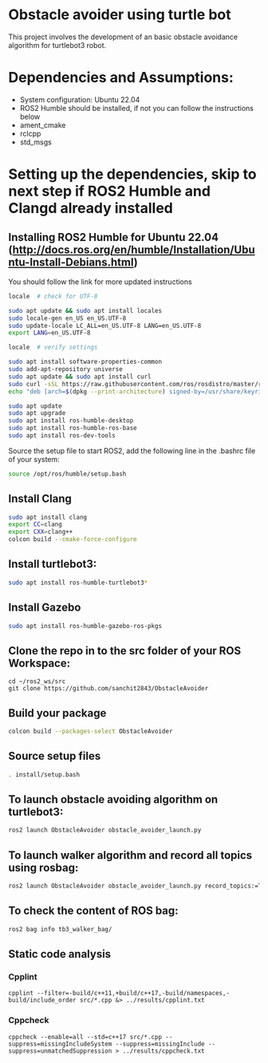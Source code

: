 # Obstacle avoider using turtle bot
This project involves the development of an basic obstacle avoidance algorithm for turtlebot3 robot. 

# Dependencies and Assumptions:

* System configuration: Ubuntu 22.04
* ROS2 Humble should be installed, if not you can follow the instructions below
* ament_cmake
* rclcpp
* std_msgs
  
# Setting up the dependencies, skip to next step if ROS2 Humble and Clangd already installed 
## Installing ROS2 Humble for Ubuntu 22.04 (http://docs.ros.org/en/humble/Installation/Ubuntu-Install-Debians.html) 
You should follow the link for more updated instructions

```bash
locale  # check for UTF-8

sudo apt update && sudo apt install locales
sudo locale-gen en_US en_US.UTF-8
sudo update-locale LC_ALL=en_US.UTF-8 LANG=en_US.UTF-8
export LANG=en_US.UTF-8

locale  # verify settings
```

```bash
sudo apt install software-properties-common
sudo add-apt-repository universe
sudo apt update && sudo apt install curl
sudo curl -sSL https://raw.githubusercontent.com/ros/rosdistro/master/ros.key -o /usr/share/keyrings/ros-archive-keyring.gpg
echo "deb [arch=$(dpkg --print-architecture) signed-by=/usr/share/keyrings/ros-archive-keyring.gpg] http://packages.ros.org/ros2/ubuntu $(. /etc/os-release && echo $UBUNTU_CODENAME) main" | sudo tee /etc/apt/sources.list.d/ros2.list > /dev/null
```

```bash
sudo apt update
sudo apt upgrade
sudo apt install ros-humble-desktop
sudo apt install ros-humble-ros-base
sudo apt install ros-dev-tools
```

Source the setup file to start ROS2, add the following line in the .bashrc file of your system:
```bash
source /opt/ros/humble/setup.bash
```

## Install Clang

```bash
sudo apt install clang
export CC=clang
export CXX=clang++
colcon build --cmake-force-configure
```
## Install turtlebot3:

```bash
sudo apt install ros-humble-turtlebot3*
```

## Install Gazebo

```bash
sudo apt install ros-humble-gazebo-ros-pkgs
```

## Clone the repo in to the src folder of your ROS Workspace:
```
cd ~/ros2_ws/src
git clone https://github.com/sanchit2843/ObstacleAvoider
```

## Build your package
```bash
colcon build --packages-select ObstacleAvoider
```
## Source setup files
```bash
. install/setup.bash
```
## To launch obstacle avoiding algorithm on turtlebot3:
```bash
ros2 launch ObstacleAvoider obstacle_avoider_launch.py
```

## To launch walker algorithm and record all topics using rosbag:

```bash
ros2 launch ObstacleAvoider obstacle_avoider_launch.py record_topics:=True
```
## To check the content of ROS bag:

```bash
ros2 bag info tb3_walker_bag/
```

## Static code analysis
### Cpplint
```
cpplint --filter=-build/c++11,+build/c++17,-build/namespaces,-build/include_order src/*.cpp &> ../results/cpplint.txt
```
### Cppcheck
```
cppcheck --enable=all --std=c++17 src/*.cpp --suppress=missingIncludeSystem --suppress=missingInclude --suppress=unmatchedSuppression > ../results/cppcheck.txt
```
